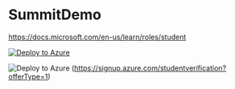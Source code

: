 # SummitDemo


https://docs.microsoft.com/en-us/learn/roles/student

[![Deploy to Azure](https://aka.ms/deploytoazurebutton)](https://portal.azure.com/#create/Microsoft.Template/uri/https%3A%2F%2Fraw.githubusercontent.com%2FAzure%2Fazure-quickstart-templates%2Fmaster%2F101-storage-account-create%2Fazuredeploy.json)

![Deploy to Azure](https://user-images.githubusercontent.com/79763024/109398578-a1fc0900-78f2-11eb-9a1a-3f3594f32db4.PNG)
(https://signup.azure.com/studentverification?offerType=1) 
